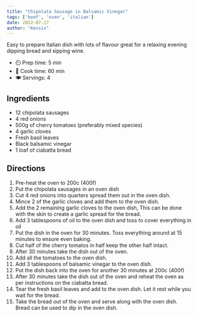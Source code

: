 ```yaml
---
title: "Chipolata Sausage in Balsamic Vinegar"
tags: ['beef', 'oven', 'italian']
date: 2022-07-27
author: "Kensix"
---
```


Easy to prepare Italian dish with lots of flavour great for a relaxing evening dipping bread and sipping wine.

- ⏲️ Prep time: 5 min
- 🍳 Cook time: 60 min
- 🍽️ Servings: 4

## Ingredients

- 12 chipolata sausages
- 4 red onions
- 500g of cherry tomatoes (preferably mixed species)
- 4 garlic cloves
- Fresh basil leaves
- Black balsamic vinegar
- 1 loaf of ciabatta bread

## Directions

1. Pre-heat the oven to 200c (400f)
2. Put the chipolata sausages in an oven dish
3. Cut 4 red onions into quarters spread them out in the oven dish.
4. Mince 2 of the garlic cloves and add them to the oven dish.
5. Add the 2 remaining garlic cloves to the oven dish, This can be done with the skin to create a garlic spread for the bread.
6. Add 3 tablespoons of oil to the oven dish and toss to cover everything in oil
7. Put the dish in the oven for 30 minutes. Toss everything around at 15 minutes to ensure even baking.
8. Cut half of the cherry tomatos in half keep the other half intact.
9. After 30 minutes take the dish out of the oven.
10. Add all the tomatoes to the oven dish.
11. Add 3 tablespoons of balsamic vinegar to the oven dish.
12. Put the dish back into the oven for another 30 minutes at 200c (400f)
13. After 30 minutes take the dish out of the oven and reheat the oven as per instructions on the ciabatta bread.
14. Tear the fresh basil leaves and add to the oven dish. Let it rest while you wait for the bread.
15. Take the bread out of the oven and serve along with the oven dish. Bread can be used to dip in the oven dish.
